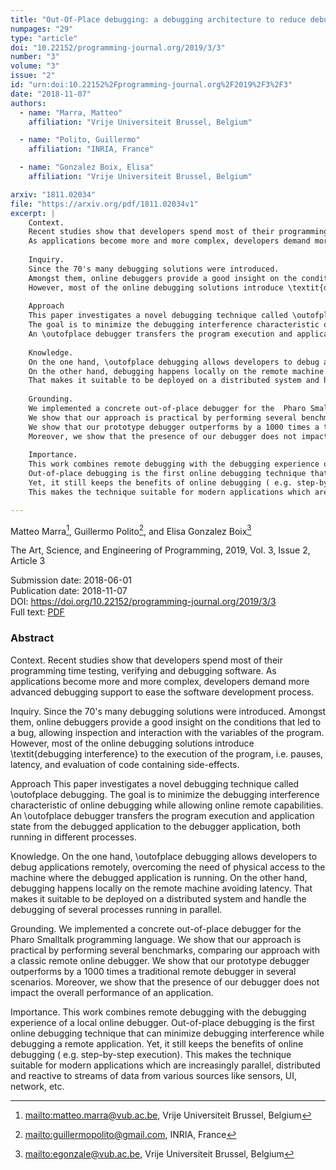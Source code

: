 ```yaml
---
title: "Out-Of-Place debugging: a debugging architecture to reduce debugging interference"
numpages: "29"
type: "article"
doi: "10.22152/programming-journal.org/2019/3/3"
number: "3"
volume: "3"
issue: "2"
id: "urn:doi:10.22152%2Fprogramming-journal.org%2F2019%2F3%2F3"
date: "2018-11-07"
authors: 
  - name: "Marra, Matteo"
    affiliation: "Vrije Universiteit Brussel, Belgium"

  - name: "Polito, Guillermo"
    affiliation: "INRIA, France"

  - name: "Gonzalez Boix, Elisa"
    affiliation: "Vrije Universiteit Brussel, Belgium"

arxiv: "1811.02034"
file: "https://arxiv.org/pdf/1811.02034v1"
excerpt: |
    Context.
    Recent studies show that developers spend most of their programming time testing, verifying and debugging software.
    As applications become more and more complex, developers demand more advanced debugging support to ease the software development process. 
    
    Inquiry.
    Since the 70's many debugging solutions were introduced. 
    Amongst them, online debuggers provide a good insight on the conditions that led to a bug, allowing inspection and interaction with the variables of the program.
    However, most of the online debugging solutions introduce \textit{debugging interference} to the execution of the program, i.e.  pauses, latency, and evaluation of code containing side-effects. 
    
    Approach
    This paper investigates a novel debugging technique called \outofplace debugging.
    The goal is to minimize the debugging interference characteristic of online debugging while allowing online remote capabilities.
    An \outofplace debugger transfers the program execution and application state from the debugged application to the debugger application, both running in different processes.
    
    Knowledge.
    On the one hand, \outofplace debugging allows developers to debug applications remotely, overcoming the need of physical access to the machine where the debugged application is running.
    On the other hand, debugging happens locally on the remote machine avoiding latency.
    That makes it suitable to be deployed on a distributed system and handle the debugging of several processes running in parallel.
    
    Grounding.
    We implemented a concrete out-of-place debugger for the  Pharo Smalltalk programming language.
    We show that our approach is practical by performing several benchmarks, comparing our approach with a classic remote online debugger.
    We show that our prototype debugger outperforms by a 1000 times a traditional remote debugger in several scenarios. 
    Moreover, we show that the presence of our debugger does not impact the overall performance of an application.
    
    Importance.
    This work combines remote debugging with the debugging experience of a local online debugger.
    Out-of-place debugging is the first online debugging technique that can minimize debugging interference while debugging a remote application.
    Yet, it still keeps the benefits of online debugging ( e.g. step-by-step execution).
    This makes the technique suitable for modern applications which are increasingly parallel, distributed and reactive to streams of data from various sources like sensors, UI, network, etc. 

---
```

Matteo Marra[^1], Guillermo Polito[^2], and Elisa Gonzalez Boix[^3]

The Art, Science, and Engineering of Programming, 2019, Vol. 3, Issue 2, Article 3

Submission date: 2018-06-01  
Publication date: 2018-11-07  
DOI: <https://doi.org/10.22152/programming-journal.org/2019/3/3>  
Full text: [PDF](https://arxiv.org/pdf/1811.02034v1)  


### Abstract

Context.
Recent studies show that developers spend most of their programming time testing, verifying and debugging software.
As applications become more and more complex, developers demand more advanced debugging support to ease the software development process. 

Inquiry.
Since the 70's many debugging solutions were introduced. 
Amongst them, online debuggers provide a good insight on the conditions that led to a bug, allowing inspection and interaction with the variables of the program.
However, most of the online debugging solutions introduce \textit{debugging interference} to the execution of the program, i.e.  pauses, latency, and evaluation of code containing side-effects. 

Approach
This paper investigates a novel debugging technique called \outofplace debugging.
The goal is to minimize the debugging interference characteristic of online debugging while allowing online remote capabilities.
An \outofplace debugger transfers the program execution and application state from the debugged application to the debugger application, both running in different processes.

Knowledge.
On the one hand, \outofplace debugging allows developers to debug applications remotely, overcoming the need of physical access to the machine where the debugged application is running.
On the other hand, debugging happens locally on the remote machine avoiding latency.
That makes it suitable to be deployed on a distributed system and handle the debugging of several processes running in parallel.

Grounding.
We implemented a concrete out-of-place debugger for the  Pharo Smalltalk programming language.
We show that our approach is practical by performing several benchmarks, comparing our approach with a classic remote online debugger.
We show that our prototype debugger outperforms by a 1000 times a traditional remote debugger in several scenarios. 
Moreover, we show that the presence of our debugger does not impact the overall performance of an application.

Importance.
This work combines remote debugging with the debugging experience of a local online debugger.
Out-of-place debugging is the first online debugging technique that can minimize debugging interference while debugging a remote application.
Yet, it still keeps the benefits of online debugging ( e.g. step-by-step execution).
This makes the technique suitable for modern applications which are increasingly parallel, distributed and reactive to streams of data from various sources like sensors, UI, network, etc. 


[^1]: <mailto:matteo.marra@vub.ac.be>, Vrije Universiteit Brussel, Belgium
[^2]: <mailto:guillermopolito@gmail.com>, INRIA, France
[^3]: <mailto:egonzale@vub.ac.be>, Vrije Universiteit Brussel, Belgium
